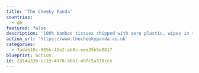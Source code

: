 ```yaml
---
title: 'The Cheeky Panda'
countries:
  - gb
featured: false
description: '100% bamboo tissues shipped with zero plastic, wipes in recyclable plastic, and carbon balanced through the World Land Trust.'
action_url: 'https://www.thecheekypanda.co.uk'
categories:
  - 7adab10c-985b-42e2-ab8c-eee35b5a8817
blueprint: action
id: 2d14a33b-cc19-4976-abb1-45fc5a578cce
---
```

